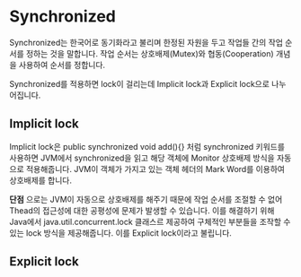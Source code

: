 # Synchronized
Synchronized는 한국어로 동기화라고 불리며 한정된 자원을 두고 작업들 간의 작업 순서를 정하는 것을 말합니다.
작업 순서는 상호배제(Mutex)와 협동(Cooperation) 개념을 사용하여 순서를 정합니다.

Synchronized를 적용하면 lock이 걸리는데 Implicit lock과 Explicit lock으로 나누어집니다.


## Implicit lock
Implicit lock은 public synchronized void add(){} 처럼 synchronized 키워드를 사용하면 JVM에서 synchronized을 읽고 해당 객체에 Monitor 상호배제 방식을 자동으로 적용해줍니다. JVM이 객체가 가지고 있는 객체 헤더의 Mark Word를 이용하여 상호배제를 합니다.

**단점**
으로는 JVM이 자동으로 상호배제를 해주기 때문에 작업 순서를 조절할 수 없어 Thead의 접근성에 대한 공평성에 문제가 발생할 수 있습니다.
이를 해결하기 위해 Java에서 java.util.concurrent.lock 클래스르 제공하여 구체적인 부분들을 조작할 수 있는 lock 방식을 제공해줍니다. 이를 Explicit lock이라고 불립니다.

## Explicit lock

